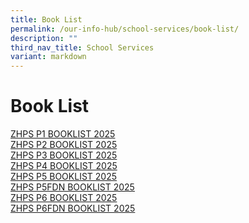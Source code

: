 ```yaml
---
title: Book List
permalink: /our-info-hub/school-services/book-list/
description: ""
third_nav_title: School Services
variant: markdown
---
```

# Book List


[ZHPS P1 BOOKLIST 2025](/files/Our%20Info%20Hub/Booklist/P1_BOOKLIST_2025.pdf)<br>
[ZHPS P2 BOOKLIST 2025](/files/Our%20Info%20Hub/Booklist/P2__2025_.pdf)<br>
[ZHPS P3 BOOKLIST 2025](/files/Our%20Info%20Hub/Booklist/P3__2025_.pdf)<br>
[ZHPS P4 BOOKLIST 2025](/files/Our%20Info%20Hub/Booklist/P4__2025_.pdf)<br>
[ZHPS P5 BOOKLIST 2025](/files/Our%20Info%20Hub/Booklist/P5__2025_.pdf)<br>
[ZHPS P5FDN BOOKLIST 2025](/files/Our%20Info%20Hub/Booklist/P5__FDN_.pdf)<br>
[ZHPS P6 BOOKLIST 2025](/files/Our%20Info%20Hub/Booklist/P6__2025_.pdf)<br>
[ZHPS P6FDN BOOKLIST 2025](/files/Our%20Info%20Hub/Booklist/P6__FDN_.pdf)<br>
